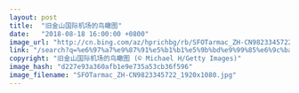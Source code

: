 ```yaml
---
layout: post
title:  "旧金山国际机场的鸟瞰图"
date:   "2018-08-18 16:00:00 +0800"
image_url: "http://cn.bing.com/az/hprichbg/rb/SFOTarmac_ZH-CN9823345722_1920x1080.jpg"
link: "/search?q=%e6%97%a7%e9%87%91%e5%b1%b1%e5%9b%bd%e9%99%85%e6%9c%ba%e5%9c%ba&form=hpcapt&mkt=zh-cn"
copyright: "旧金山国际机场的鸟瞰图 (© Michael H/Getty Images)"
image_hash: "d227e93a360afb1e9e735a53cb36f596"
image_filename: "SFOTarmac_ZH-CN9823345722_1920x1080.jpg"
---
```

